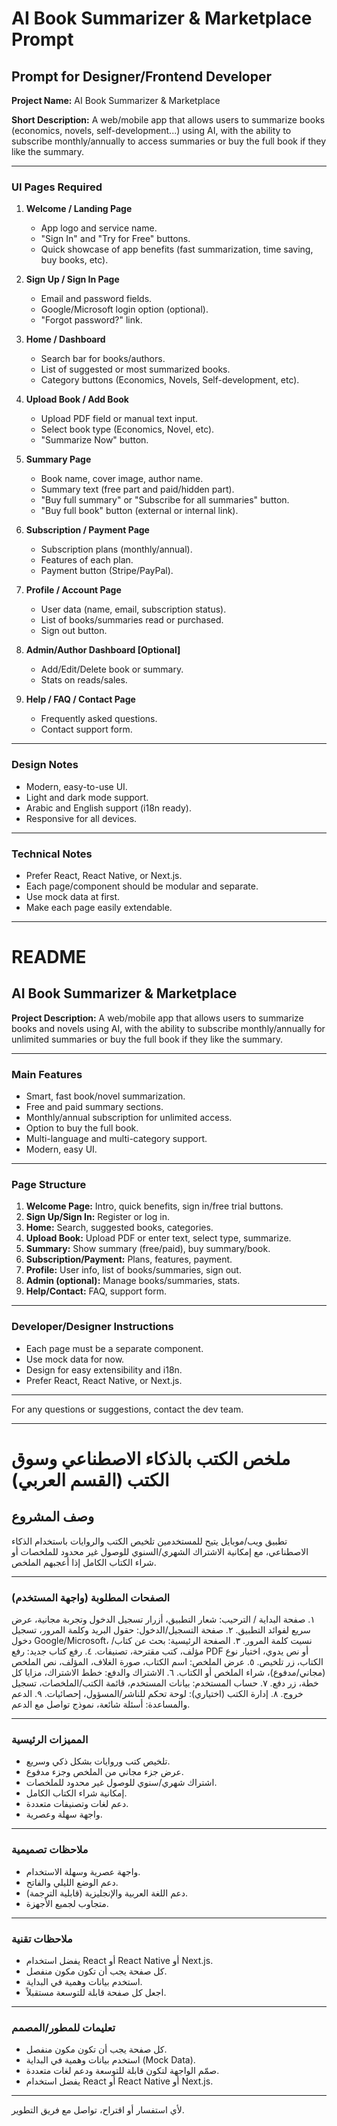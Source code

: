    # AI Book Summarizer & Marketplace Prompt

## Prompt for Designer/Frontend Developer

**Project Name:**
AI Book Summarizer & Marketplace

**Short Description:**
A web/mobile app that allows users to summarize books (economics, novels, self-development...) using AI, with the ability to subscribe monthly/annually to access summaries or buy the full book if they like the summary.

---

### UI Pages Required

1. **Welcome / Landing Page**
   - App logo and service name.
   - "Sign In" and "Try for Free" buttons.
   - Quick showcase of app benefits (fast summarization, time saving, buy books, etc).

2. **Sign Up / Sign In Page**
   - Email and password fields.
   - Google/Microsoft login option (optional).
   - "Forgot password?" link.

3. **Home / Dashboard**
   - Search bar for books/authors.
   - List of suggested or most summarized books.
   - Category buttons (Economics, Novels, Self-development, etc).

4. **Upload Book / Add Book**
   - Upload PDF field or manual text input.
   - Select book type (Economics, Novel, etc).
   - "Summarize Now" button.

5. **Summary Page**
   - Book name, cover image, author name.
   - Summary text (free part and paid/hidden part).
   - "Buy full summary" or "Subscribe for all summaries" button.
   - "Buy full book" button (external or internal link).

6. **Subscription / Payment Page**
   - Subscription plans (monthly/annual).
   - Features of each plan.
   - Payment button (Stripe/PayPal).

7. **Profile / Account Page**
   - User data (name, email, subscription status).
   - List of books/summaries read or purchased.
   - Sign out button.

8. **Admin/Author Dashboard [Optional]**
   - Add/Edit/Delete book or summary.
   - Stats on reads/sales.

9. **Help / FAQ / Contact Page**
   - Frequently asked questions.
   - Contact support form.

---

### Design Notes
- Modern, easy-to-use UI.
- Light and dark mode support.
- Arabic and English support (i18n ready).
- Responsive for all devices.

---

### Technical Notes
- Prefer React, React Native, or Next.js.
- Each page/component should be modular and separate.
- Use mock data at first.
- Make each page easily extendable.

---

# README

## AI Book Summarizer & Marketplace

**Project Description:**
A web/mobile app that allows users to summarize books and novels using AI, with the ability to subscribe monthly/annually for unlimited summaries or buy the full book if they like the summary.

---

### Main Features
- Smart, fast book/novel summarization.
- Free and paid summary sections.
- Monthly/annual subscription for unlimited access.
- Option to buy the full book.
- Multi-language and multi-category support.
- Modern, easy UI.

---

### Page Structure
1. **Welcome Page:** Intro, quick benefits, sign in/free trial buttons.
2. **Sign Up/Sign In:** Register or log in.
3. **Home:** Search, suggested books, categories.
4. **Upload Book:** Upload PDF or enter text, select type, summarize.
5. **Summary:** Show summary (free/paid), buy summary/book.
6. **Subscription/Payment:** Plans, features, payment.
7. **Profile:** User info, list of books/summaries, sign out.
8. **Admin (optional):** Manage books/summaries, stats.
9. **Help/Contact:** FAQ, support form.

---

### Developer/Designer Instructions
- Each page must be a separate component.
- Use mock data for now.
- Design for easy extensibility and i18n.
- Prefer React, React Native, or Next.js.

---

For any questions or suggestions, contact the dev team.


---

# ملخص الكتب بالذكاء الاصطناعي وسوق الكتب (القسم العربي)

## وصف المشروع
تطبيق ويب/موبايل يتيح للمستخدمين تلخيص الكتب والروايات باستخدام الذكاء الاصطناعي، مع إمكانية الاشتراك الشهري/السنوي للوصول غير محدود للملخصات أو شراء الكتاب الكامل إذا أعجبهم الملخص.

---

### الصفحات المطلوبة (واجهة المستخدم)
١. صفحة البداية / الترحيب: شعار التطبيق، أزرار تسجيل الدخول وتجربة مجانية، عرض سريع لفوائد التطبيق.
٢. صفحة التسجيل/الدخول: حقول البريد وكلمة المرور، تسجيل دخول Google/Microsoft، نسيت كلمة المرور.
٣. الصفحة الرئيسية: بحث عن كتاب/مؤلف، كتب مقترحة، تصنيفات.
٤. رفع كتاب جديد: رفع PDF أو نص يدوي، اختيار نوع الكتاب، زر تلخيص.
٥. عرض الملخص: اسم الكتاب، صورة الغلاف، المؤلف، نص الملخص (مجاني/مدفوع)، شراء الملخص أو الكتاب.
٦. الاشتراك والدفع: خطط الاشتراك، مزايا كل خطة، زر دفع.
٧. حساب المستخدم: بيانات المستخدم، قائمة الكتب/الملخصات، تسجيل خروج.
٨. إدارة الكتب (اختياري): لوحة تحكم للناشر/المسؤول، إحصائيات.
٩. الدعم والمساعدة: أسئلة شائعة، نموذج تواصل مع الدعم.

---

### المميزات الرئيسية
- تلخيص كتب وروايات بشكل ذكي وسريع.
- عرض جزء مجاني من الملخص وجزء مدفوع.
- اشتراك شهري/سنوي للوصول غير محدود للملخصات.
- إمكانية شراء الكتاب الكامل.
- دعم لغات وتصنيفات متعددة.
- واجهة سهلة وعصرية.

---

### ملاحظات تصميمية
- واجهة عصرية وسهلة الاستخدام.
- دعم الوضع الليلي والفاتح.
- دعم اللغة العربية والإنجليزية (قابلية الترجمة).
- متجاوب لجميع الأجهزة.

---

### ملاحظات تقنية
- يفضل استخدام React أو React Native أو Next.js.
- كل صفحة يجب أن تكون مكون منفصل.
- استخدم بيانات وهمية في البداية.
- اجعل كل صفحة قابلة للتوسعة مستقبلاً.

---

### تعليمات للمطور/المصمم
- كل صفحة يجب أن تكون مكون منفصل.
- استخدم بيانات وهمية في البداية (Mock Data).
- صمّم الواجهة لتكون قابلة للتوسعة ودعم لغات متعددة.
- يفضل استخدام React أو React Native أو Next.js.

---

لأي استفسار أو اقتراح، تواصل مع فريق التطوير. 